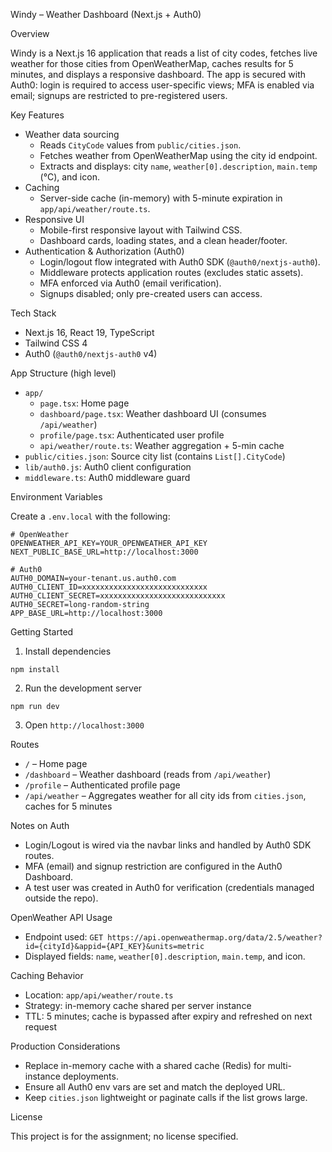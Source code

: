 Windy – Weather Dashboard (Next.js + Auth0)

Overview

Windy is a Next.js 16 application that reads a list of city codes, fetches live weather for those cities from OpenWeatherMap, caches results for 5 minutes, and displays a responsive dashboard. The app is secured with Auth0: login is required to access user-specific views; MFA is enabled via email; signups are restricted to pre-registered users.

Key Features

- Weather data sourcing
  - Reads `CityCode` values from `public/cities.json`.
  - Fetches weather from OpenWeatherMap using the city id endpoint.
  - Extracts and displays: city `name`, `weather[0].description`, `main.temp` (°C), and icon.
- Caching
  - Server-side cache (in-memory) with 5-minute expiration in `app/api/weather/route.ts`.
- Responsive UI
  - Mobile-first responsive layout with Tailwind CSS.
  - Dashboard cards, loading states, and a clean header/footer.
- Authentication & Authorization (Auth0)
  - Login/logout flow integrated with Auth0 SDK (`@auth0/nextjs-auth0`).
  - Middleware protects application routes (excludes static assets).
  - MFA enforced via Auth0 (email verification).
  - Signups disabled; only pre-created users can access.

Tech Stack

- Next.js 16, React 19, TypeScript
- Tailwind CSS 4
- Auth0 (`@auth0/nextjs-auth0` v4)

App Structure (high level)

- `app/`
  - `page.tsx`: Home page
  - `dashboard/page.tsx`: Weather dashboard UI (consumes `/api/weather`)
  - `profile/page.tsx`: Authenticated user profile
  - `api/weather/route.ts`: Weather aggregation + 5-min cache
- `public/cities.json`: Source city list (contains `List[].CityCode`)
- `lib/auth0.js`: Auth0 client configuration
- `middleware.ts`: Auth0 middleware guard

Environment Variables

Create a `.env.local` with the following:

```
# OpenWeather
OPENWEATHER_API_KEY=YOUR_OPENWEATHER_API_KEY
NEXT_PUBLIC_BASE_URL=http://localhost:3000

# Auth0
AUTH0_DOMAIN=your-tenant.us.auth0.com
AUTH0_CLIENT_ID=xxxxxxxxxxxxxxxxxxxxxxxxxxxx
AUTH0_CLIENT_SECRET=xxxxxxxxxxxxxxxxxxxxxxxxxxxx
AUTH0_SECRET=long-random-string
APP_BASE_URL=http://localhost:3000
```

Getting Started

1) Install dependencies

```
npm install
```

2) Run the development server

```
npm run dev
```

3) Open `http://localhost:3000`

Routes

- `/` – Home page
- `/dashboard` – Weather dashboard (reads from `/api/weather`)
- `/profile` – Authenticated profile page
- `/api/weather` – Aggregates weather for all city ids from `cities.json`, caches for 5 minutes

Notes on Auth

- Login/Logout is wired via the navbar links and handled by Auth0 SDK routes.
- MFA (email) and signup restriction are configured in the Auth0 Dashboard.
- A test user was created in Auth0 for verification (credentials managed outside the repo).

OpenWeather API Usage

- Endpoint used: `GET https://api.openweathermap.org/data/2.5/weather?id={cityId}&appid={API_KEY}&units=metric`
- Displayed fields: `name`, `weather[0].description`, `main.temp`, and icon.

Caching Behavior

- Location: `app/api/weather/route.ts`
- Strategy: in-memory cache shared per server instance
- TTL: 5 minutes; cache is bypassed after expiry and refreshed on next request

Production Considerations

- Replace in-memory cache with a shared cache (Redis) for multi-instance deployments.
- Ensure all Auth0 env vars are set and match the deployed URL.
- Keep `cities.json` lightweight or paginate calls if the list grows large.

License

This project is for the assignment; no license specified.


